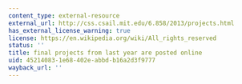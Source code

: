 ```yaml
---
content_type: external-resource
external_url: http://css.csail.mit.edu/6.858/2013/projects.html
has_external_license_warning: true
license: https://en.wikipedia.org/wiki/All_rights_reserved
status: ''
title: final projects from last year are posted online
uid: 45214083-1e68-402e-abbd-b16a2d3f9777
wayback_url: ''
---
```

